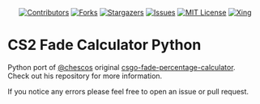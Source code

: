 <div id="shields" align="center">

<!-- PROJECT SHIELDS -->
[![Contributors][contributors-shield]][contributors-url]
[![Forks][forks-shield]][forks-url]
[![Stargazers][stars-shield]][stars-url]
[![Issues][issues-shield]][issues-url]
[![MIT License][license-shield]][license-url]
[![Xing][xing-shield]][xing-url]
</div>

# CS2 Fade Calculator Python

Python port of [@chescos](https://github.com/chescos) original
[csgo-fade-percentage-calculator](https://github.com/chescos/csgo-fade-percentage-calculator).  
Check out his repository for more information.

If you notice any errors please feel free to open an issue or pull request.

<!-- MARKDOWN LINKS & IMAGES -->
<!-- https://www.markdownguide.org/basic-syntax/#reference-style-links -->
[contributors-shield]: https://img.shields.io/github/contributors/Helyux/cs2-fade-calculator-py.svg?style=for-the-badge
[contributors-url]: https://github.com/Helyux/cs2-fade-calculator-py/graphs/contributors
[forks-shield]: https://img.shields.io/github/forks/Helyux/cs2-fade-calculator-py.svg?style=for-the-badge
[forks-url]: https://github.com/Helyux/cs2-fade-calculator-py/network/members
[stars-shield]: https://img.shields.io/github/stars/Helyux/cs2-fade-calculator-py.svg?style=for-the-badge
[stars-url]: https://github.com/Helyux/cs2-fade-calculator-py/stargazers
[issues-shield]: https://img.shields.io/github/issues/Helyux/cs2-fade-calculator-py.svg?style=for-the-badge
[issues-url]: https://github.com/Helyux/cs2-fade-calculator-py/issues
[license-shield]: https://img.shields.io/github/license/Helyux/cs2-fade-calculator-py.svg?style=for-the-badge
[license-url]: https://github.com/Helyux/cs2-fade-calculator-py/blob/master/LICENSE
[xing-shield]: https://img.shields.io/static/v1?style=for-the-badge&message=Xing&color=006567&logo=Xing&logoColor=FFFFFF&label
[xing-url]: https://www.xing.com/profile/Lukas_Mahler10
